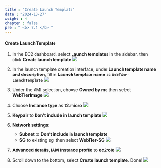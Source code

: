 ```yaml
---
title : "Create Launch Template"
date : "2024-10-27"
weight : 4
chapter : false
pre : " <b> 7.4 </b> "
---
```

#### Create Launch Template
1. In the EC2 dashboard, select **Launch templates** in the sidebar, then click **Create launch template**
![](/workshop01-AWS-FCJ-2025/images/5-4/01.png?width=50pc)

2. In the launch template creation interface, under **Launch template name and description**, fill in **Launch template name** as **`WebTier-LaunchTemplate`**
![](/workshop01-AWS-FCJ-2025/images/7-4/02.png?width=50pc)

3. Under the AMI selection, choose **Owned by me** then select **WebTierImage**
![](/workshop01-AWS-FCJ-2025/images/7-4/03.png?width=50pc)

4. Choose **Instance type** as **t2.micro**
![](/workshop01-AWS-FCJ-2025/images/7-4/04.png?width=50pc)

5. **Keypair** to **Don’t include in launch template**
![](/workshop01-AWS-FCJ-2025/images/7-4/05.png?width=50pc)

6. **Network settings**:
    - **Subnet** to **Don’t include in launch template**
    - **SG** to existing sg, then select **WebTier-SG**
![](/workshop01-AWS-FCJ-2025/images/7-4/06.png?width=50pc)

7. **Advanced details, IAM instance profile** to **ec2role**
![](/workshop01-AWS-FCJ-2025/images/7-4/07.png?width=50pc)

8. Scroll down to the bottom, select **Create launch template**. Done!
![](/workshop01-AWS-FCJ-2025/images/7-4/08.png?width=50pc)
